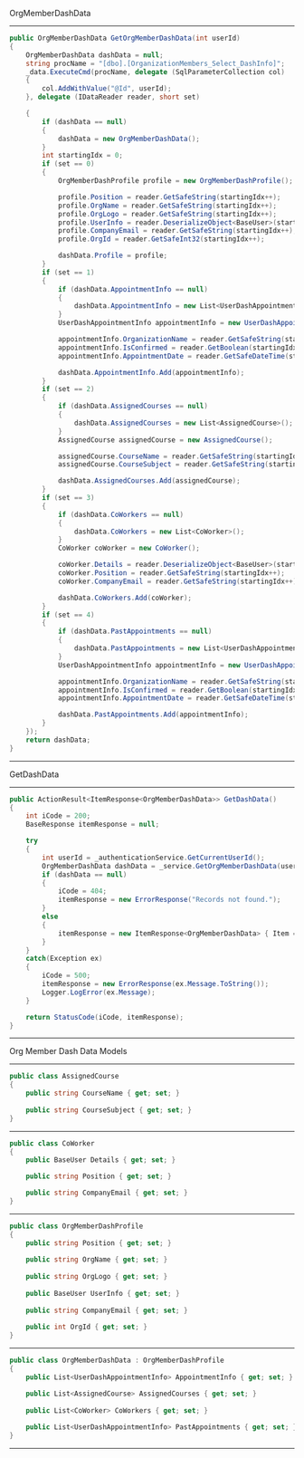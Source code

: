 OrgMemberDashData
***************************************************************************************************
```C#
public OrgMemberDashData GetOrgMemberDashData(int userId)
{
    OrgMemberDashData dashData = null;
    string procName = "[dbo].[OrganizationMembers_Select_DashInfo]";
    _data.ExecuteCmd(procName, delegate (SqlParameterCollection col)
    {
        col.AddWithValue("@Id", userId);
    }, delegate (IDataReader reader, short set)

    {
        if (dashData == null)
        {
            dashData = new OrgMemberDashData();
        }
        int startingIdx = 0;
        if (set == 0)
        {
            OrgMemberDashProfile profile = new OrgMemberDashProfile();

            profile.Position = reader.GetSafeString(startingIdx++);
            profile.OrgName = reader.GetSafeString(startingIdx++);
            profile.OrgLogo = reader.GetSafeString(startingIdx++);
            profile.UserInfo = reader.DeserializeObject<BaseUser>(startingIdx++);
            profile.CompanyEmail = reader.GetSafeString(startingIdx++);
            profile.OrgId = reader.GetSafeInt32(startingIdx++);

            dashData.Profile = profile;
        }
        if (set == 1)
        {
            if (dashData.AppointmentInfo == null)
            {
                dashData.AppointmentInfo = new List<UserDashAppointmentInfo>();
            }
            UserDashAppointmentInfo appointmentInfo = new UserDashAppointmentInfo();

            appointmentInfo.OrganizationName = reader.GetSafeString(startingIdx++);
            appointmentInfo.IsConfirmed = reader.GetBoolean(startingIdx++);
            appointmentInfo.AppointmentDate = reader.GetSafeDateTime(startingIdx++);

            dashData.AppointmentInfo.Add(appointmentInfo);
        }
        if (set == 2)
        {
            if (dashData.AssignedCourses == null)
            {
                dashData.AssignedCourses = new List<AssignedCourse>();
            }
            AssignedCourse assignedCourse = new AssignedCourse();

            assignedCourse.CourseName = reader.GetSafeString(startingIdx++);
            assignedCourse.CourseSubject = reader.GetSafeString(startingIdx++);

            dashData.AssignedCourses.Add(assignedCourse);
        }
        if (set == 3)
        {
            if (dashData.CoWorkers == null)
            {
                dashData.CoWorkers = new List<CoWorker>();
            }
            CoWorker coWorker = new CoWorker();

            coWorker.Details = reader.DeserializeObject<BaseUser>(startingIdx++);
            coWorker.Position = reader.GetSafeString(startingIdx++);
            coWorker.CompanyEmail = reader.GetSafeString(startingIdx++);

            dashData.CoWorkers.Add(coWorker);
        }
        if (set == 4)
        {
            if (dashData.PastAppointments == null)
            {
                dashData.PastAppointments = new List<UserDashAppointmentInfo>();
            }
            UserDashAppointmentInfo appointmentInfo = new UserDashAppointmentInfo();

            appointmentInfo.OrganizationName = reader.GetSafeString(startingIdx++);
            appointmentInfo.IsConfirmed = reader.GetBoolean(startingIdx++);
            appointmentInfo.AppointmentDate = reader.GetSafeDateTime(startingIdx++);

            dashData.PastAppointments.Add(appointmentInfo);
        }
    });
    return dashData;
}
```
***************************************************************************************************
GetDashData
***************************************************************************************************
```C#
public ActionResult<ItemResponse<OrgMemberDashData>> GetDashData()
{
    int iCode = 200;
    BaseResponse itemResponse = null;

    try
    {
        int userId = _authenticationService.GetCurrentUserId();
        OrgMemberDashData dashData = _service.GetOrgMemberDashData(userId);
        if (dashData == null)
        {
            iCode = 404;
            itemResponse = new ErrorResponse("Records not found.");
        }
        else
        {
            itemResponse = new ItemResponse<OrgMemberDashData> { Item = dashData };
        }
    }
    catch(Exception ex)
    {
        iCode = 500;
        itemResponse = new ErrorResponse(ex.Message.ToString());
        Logger.LogError(ex.Message);
    }

    return StatusCode(iCode, itemResponse);
}
```
***************************************************************************************************
Org Member Dash Data Models
***************************************************************************************************
```C#
public class AssignedCourse
{
    public string CourseName { get; set; }
    
    public string CourseSubject { get; set; }
}
```
***************************************************************************************************
```C#
public class CoWorker
{
    public BaseUser Details { get; set; }

    public string Position { get; set; }

    public string CompanyEmail { get; set; }
}
```
***************************************************************************************************
```C#
public class OrgMemberDashProfile
{
    public string Position { get; set; }
    
    public string OrgName { get; set; }
    
    public string OrgLogo { get; set; }
    
    public BaseUser UserInfo { get; set; }
    
    public string CompanyEmail { get; set; }
    
    public int OrgId { get; set; }
}
```
***************************************************************************************************
```C#
public class OrgMemberDashData : OrgMemberDashProfile
{
    public List<UserDashAppointmentInfo> AppointmentInfo { get; set; }

    public List<AssignedCourse> AssignedCourses { get; set; }
    
    public List<CoWorker> CoWorkers { get; set; }
    
    public List<UserDashAppointmentInfo> PastAppointments { get; set; }
}
```
***************************************************************************************************
